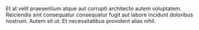 Et at velit praesentium atque aut corrupti architecto autem voluptatem. Reiciendis sint consequatur consequatur fugit aut labore incidunt doloribus nostrum. Autem sit ut. Et necessitatibus provident alias nihil.